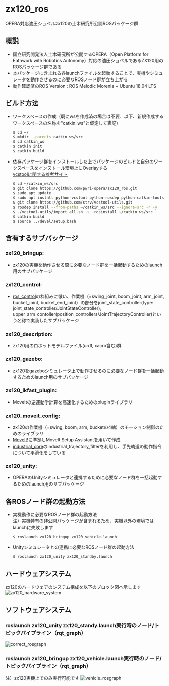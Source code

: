 # zx120_ros
OPERA対応油圧ショベルzx120の土木研究所公開ROSパッケージ群

## 概説
- 国立研究開発法人土木研究所が公開するOPERA（Open Platform for Eathwork with Robotics Autonomy）対応の油圧ショベルであるZX120用のROSパッケージ群である
- 本パッケージに含まれる各launchファイルを起動することで、実機やシミュレータを動作させるのに必要なROSノード群が立ち上がる
- 動作確認済のROS Version : ROS Melodic Morenia + Ubuntu 18.04 LTS

## ビルド方法
- ワークスペースの作成（既にwsを作成済の場合は不要．以下、新規作成するワークスペースの名称を"catkin_ws"と仮定して表記）
  ```bash
  $ cd ~/
  $ mkdir --parents catkin_ws/src
  $ cd catkin_ws
  $ catkin init
  $ catkin build
  ```

- 依存パッケージ群をインストールした上でパッケージのビルドと自分のワークスペースをインストール環境上にOverlayする  
  [vcstoolに関する参考サイト](https://qiita.com/strv/items/dbde72e20a8efe62ef95)
  ```bash
  $ cd ~/catkin_ws/src
  $ git clone https://github.com/pwri-opera/zx120_ros.git
  $ sudo apt update
  $ sudo apt install python-vcstool python-rosdep python-catkin-tools
  $ git clone https://github.com/strv/vcstool-utils.git
  $ rosdep install --from-paths ~/catkin_ws/src --ignore-src -r -y
  $ ./vcstool-utils/import_all.sh -s .rosinstall ~/catkin_ws/src
  $ catkin build
  $ source ../devel/setup.bash
  ```

## 含有するサブパッケージ
### zx120_bringup:
- zx120の実機を動作させる際に必要なノード群を一括起動するためのlaunch用のサブパッケージ

### zx120_control:
- [ros_control](http://wiki.ros.org/ros_control)の枠組みに倣い、作業機（=swing_joint, boom_joint, arm_joint, bucket_joint, bucket_end_joint）の部分をjoint_state_controller(type: joint_state_controller/JointStateController), upper_arm_contoller(position_controllers/JointTrajectoryController)という名称で実装したサブパッケージ

### zx120_description:
- zx120用のロボットモデルファイル(urdf, xacro含む)群

### zx120_gazebo:
- zx120をgazeboシミュレータ上で動作させるのに必要なノード群を一括起動するためのlaunch用のサブパッケージ

### zx120_ikfast_plugin:
- MoveItの逆運動学計算を高速化するためのpluginライブラリ

### zx120_moveit_config:
- zx120の作業機（=swing, boom, arm, bucketの4軸）のモーション制御のためのライブラリ
- [MoveIt!](https://moveit.ros.org/)に準拠しMoveIt Setup Assistantを用いて作成
- [industrial_core](http://wiki.ros.org/industrial_core)のindustrial_trajectory_filterを利用し、手先軌道の動作指令について平滑化をしている

### zx120_unity:
- OPERAのUnityシミュレータと連携するために必要なノード群を一括起動するためのlaunch用のサブパッケージ

## 各ROSノード群の起動方法
- 実機動作に必要なROSノード群の起動方法  
注）実機特有の非公開パッケージが含まれるため、実機以外の環境ではlaunchに失敗します
  ```bash
  $ roslaunch zx120_bringup zx120_vehicle.launch
  ```
- Unityシミュレータとの連携に必要なROSノード群の起動方法
  ```bash
  $ roslaunch zx120_unity zx120_standby.launch
  ```

## ハードウェアシステム
zx120のハードウェアのシステム構成を以下のブロック図へ示します
![zx120_hardware_system](https://github.com/user-attachments/assets/7b126272-3c19-429d-b980-a2c4e61d32fb)

## ソフトウェアシステム
### roslaunch zx120_unity zx120_standy.launch実行時のノード/トピックパイプライン（rqt_graph）
![correct_rosgraph](https://user-images.githubusercontent.com/24404939/160327979-1281697d-6322-4fd6-82ed-0c5332fea4eb.png)

### roslaunch zx120_bringup zx120_vehicle.launch実行時のノード/トピックパイプライン（rqt_graph）  
注）zx120実機上でのみ実行可能です
![vehicle_rosgraph](https://user-images.githubusercontent.com/24404939/174955379-0f71fb7e-bdaa-4de5-9f13-9d2232c76015.png)
